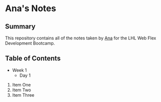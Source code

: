 # Ana's Notes
## Summary 

This repository contains all of the notes taken by [Ana](https://github.com/AnaBykova) for the LHL Web Flex Development Bootcamp.

## Table of Contents
* Week 1
  * Day 1
1. Item One 
2. Item Two
3. Item Three